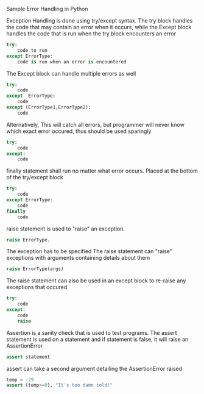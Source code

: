 Sample Error Handling in Python

Exception Handling is done using try/except syntax. The try block handles the code that may contain an error when it
occurs, while the Except block handles the code that is run when the try block encounters an error

``` python
try:
    code to run
except ErrorType:
    code is run when an error is encountered
```

The Except block can handle multiple errors as well

``` python
try:
    code
except  ErrorType:
    code
except (ErrorType1,ErrorType2):
    code
```

Alternatively, This will catch all errors, but programmer will never know which exact error occured, thus should be used
sparingly

``` python
try:
    code
except:
    code
``` 

finally statement shall run no matter what error occurs. Placed at the bottom of the try/except block

``` python    
try:
    code
except ErrorType:
    code
finally
    code
```

raise statement is used to "raise" an exception.

``` python
raise ErrorType.
```

The exception has to be specified The raise statement can "raise" exceptions with arguments containing details about
them

``` python
raise ErrorType(args)
```

The raise statement can also be used in an except block to re-raise any exceptions that occured

``` python
try:
    code
except:
    code
    raise
```

Assertion is a sanity check that is used to test programs. The assert statement is used on a statement and if statement
is false, it will raise an AssertionError

``` python
assert statement
```

assert can take a second argument detailing the AssertionError raised

``` python
temp = -29
assert (temp>=0), "It's too damn cold!"
```
